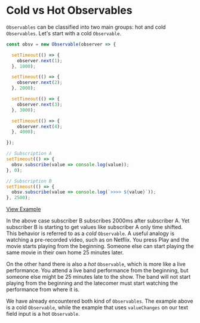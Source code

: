 # Cold vs Hot Observables

`Observables` can be classified into two main groups: hot and cold `Observables`. Let's start with a cold `Observable`.

```javascript
const obsv = new Observable(observer => {

  setTimeout(() => {
    observer.next(1);
  }, 1000);

  setTimeout(() => {
    observer.next(2);
  }, 2000);

  setTimeout(() => {
    observer.next(3);
  }, 3000);

  setTimeout(() => {
    observer.next(4);
  }, 4000);

});

// Subscription A
setTimeout(() => {
  obsv.subscribe(value => console.log(value));
}, 0);

// Subscription B
setTimeout(() => {
  obsv.subscribe(value => console.log(`>>>> ${value}`));
}, 2500);
```

[View Example](http://jsbin.com/felanu/46/edit?js,console)

In the above case subscriber B subscribes 2000ms after subscriber A. Yet subscriber B is starting to get values like subscriber A only time shifted. This behavior is referred to as a _cold_ `Observable`. A useful analogy is watching a pre-recorded video, such as on Netflix. You press Play and the movie starts playing from the beginning. Someone else can start playing the same movie in their own home 25 minutes later.

On the other hand there is also a _hot_ `Observable`, which is more like a live performance. You attend a live band performance from the beginning, but someone else might be 25 minutes late to the show. The band will not start playing from the beginning and the latecomer must start watching the performance from where it is.

We have already encountered both kind of `Observables`. The example above is a cold `Observable`, while the example that uses `valueChanges` on our text field input is a hot `Observable`.
